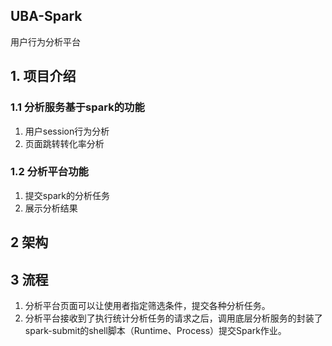 ## UBA-Spark
用户行为分析平台

## 1. 项目介绍

### 1.1 分析服务基于spark的功能
1. 用户session行为分析
2. 页面跳转转化率分析

### 1.2 分析平台功能
1. 提交spark的分析任务
2. 展示分析结果

## 2 架构

## 3 流程
1. 分析平台页面可以让使用者指定筛选条件，提交各种分析任务。
2. 分析平台接收到了执行统计分析任务的请求之后，调用底层分析服务的封装了spark-submit的shell脚本（Runtime、Process）提交Spark作业。
